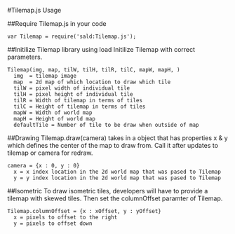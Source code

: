 #Tilemap.js Usage

##Require Tilemap.js in your code
```
var Tilemap = require('sald:Tilemap.js');
```  

##Initilize Tilemap library using load
Initilize Tilemap with correct parameters.
```
Tilemap(img, map, tilW, tilH, tilR, tilC, mapW, mapH, )
  img  = tilemap image
  map  = 2d map of which location to draw which tile
  tilW = pixel width of individual tile
  tilH = pixel height of individual tile 
  tilR = Width of tilemap in terms of tiles
  tilC = Height of tilemap in terms of tiles
  mapW = Width of world map
  mapH = Height of world map
  defaultTile = Number of tile to be draw when outside of map
```

##Drawing
Tilemap.draw(camera) takes in a object that has properties x & y which defines the center of the map to draw from. Call it after updates to tilemap or camera for redraw.
```
camera = {x : 0, y : 0}
  x = x index location in the 2d world map that was pased to Tilemap
  y = y index location in the 2d world map that was pased to Tilemap
```

##Isometric
To draw isometric tiles, developers will have to provide a tilemap with skewed tiles. Then set the columnOffset paramter of Tilemap. 
```
Tilemap.columnOffset = {x : xOffset, y : yOffset}
  x = pixels to offset to the right
  y = pixels to offset down
```

